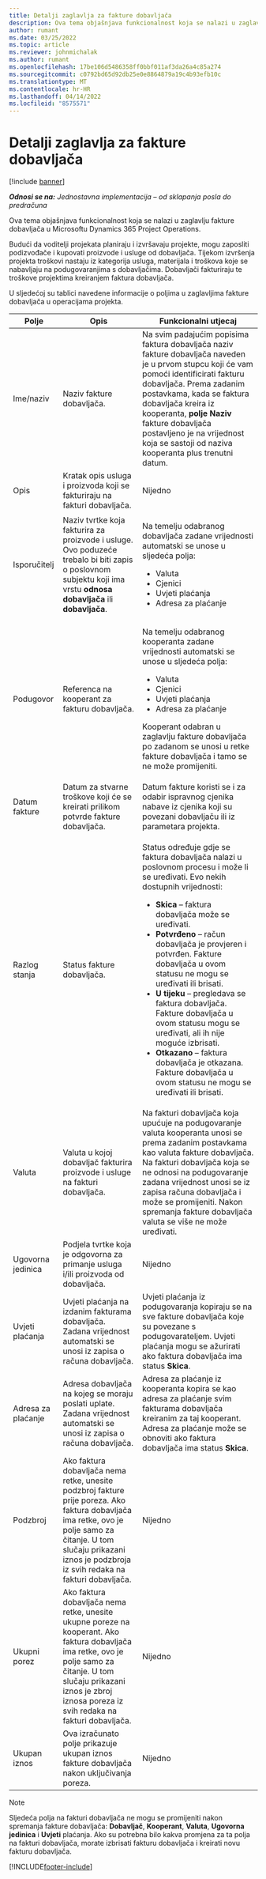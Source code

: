 ```yaml
---
title: Detalji zaglavlja za fakture dobavljača
description: Ova tema objašnjava funkcionalnost koja se nalazi u zaglavlju fakture dobavljača u Microsoftu Dynamics 365 Project Operations.
author: rumant
ms.date: 03/25/2022
ms.topic: article
ms.reviewer: johnmichalak
ms.author: rumant
ms.openlocfilehash: 17be106d5486358ff0bbf011af3da26a4c85a274
ms.sourcegitcommit: c0792bd65d92db25e0e8864879a19c4b93efb10c
ms.translationtype: MT
ms.contentlocale: hr-HR
ms.lasthandoff: 04/14/2022
ms.locfileid: "8575571"
---
```

# <a name="header-details-for-vendor-invoices"></a>Detalji zaglavlja za fakture dobavljača

[!include [banner](../../includes/dataverse-preview.md)]

_**Odnosi se na:** Jednostavna implementacija – od sklapanja posla do predračuna_

Ova tema objašnjava funkcionalnost koja se nalazi u zaglavlju fakture dobavljača u Microsoftu Dynamics 365 Project Operations.

Budući da voditelji projekata planiraju i izvršavaju projekte, mogu zaposliti podizvođače i kupovati proizvode i usluge od dobavljača. Tijekom izvršenja projekta troškovi nastaju iz kategorija usluga, materijala i troškova koje se nabavljaju na podugovaranjima s dobavljačima. Dobavljači fakturiraju te troškove projektima kreiranjem faktura dobavljača.

U sljedećoj su tablici navedene informacije o poljima u zaglavljima fakture dobavljača u operacijama projekta.

| Polje | Opis | Funkcionalni utjecaj |
| --- | --- | --- |
| Ime/naziv | Naziv fakture dobavljača. | Na svim padajućim popisima faktura dobavljača naziv fakture dobavljača naveden je u prvom stupcu koji će vam pomoći identificirati fakturu dobavljača. Prema zadanim postavkama, kada se faktura dobavljača kreira iz kooperanta, **polje Naziv** fakture dobavljača postavljeno je na vrijednost koja se sastoji od naziva kooperanta plus trenutni datum. |
| Opis | Kratak opis usluga i proizvoda koji se fakturiraju na fakturi dobavljača. | Nijedno |
| Isporučitelj | Naziv tvrtke koja fakturira za proizvode i usluge. Ovo poduzeće trebalo bi biti zapis o poslovnom subjektu koji ima vrstu **odnosa dobavljača** ili **dobavljača**. | <p>Na temelju odabranog dobavljača zadane vrijednosti automatski se unose u sljedeća polja:</p><ul><li>Valuta</li><li>Cjenici</li><li>Uvjeti plaćanja</li><li>Adresa za plaćanje</li></ul> |
| Podugovor | Referenca na kooperant za fakturu dobavljača. | <p>Na temelju odabranog kooperanta zadane vrijednosti automatski se unose u sljedeća polja:</p><ul><li>Valuta</li><li>Cjenici</li><li>Uvjeti plaćanja</li><li>Adresa za plaćanje</li></ul><p>Kooperant odabran u zaglavlju fakture dobavljača po zadanom se unosi u retke fakture dobavljača i tamo se ne može promijeniti.</p> |
| Datum fakture | Datum za stvarne troškove koji će se kreirati prilikom potvrde fakture dobavljača. | Datum fakture koristi se i za odabir ispravnog cjenika nabave iz cjenika koji su povezani dobavljaču ili iz parametara projekta. |
| Razlog stanja | Status fakture dobavljača. | <p>Status određuje gdje se faktura dobavljača nalazi u poslovnom procesu i može li se uređivati. Evo nekih dostupnih vrijednosti:</p><ul><li>**Skica** – faktura dobavljača može se uređivati.</li><li>**Potvrđeno** – račun dobavljača je provjeren i potvrđen. Fakture dobavljača u ovom statusu ne mogu se uređivati ili brisati.</li><li>**U tijeku** – pregledava se faktura dobavljača. Fakture dobavljača u ovom statusu mogu se uređivati, ali ih nije moguće izbrisati.</li><li>**Otkazano** – faktura dobavljača je otkazana. Fakture dobavljača u ovom statusu ne mogu se uređivati ili brisati.</li></ul> |
| Valuta | Valuta u kojoj dobavljač fakturira proizvode i usluge na fakturi dobavljača. | Na fakturi dobavljača koja upućuje na podugovaranje valuta kooperanta unosi se prema zadanim postavkama kao valuta fakture dobavljača. Na fakturi dobavljača koja se ne odnosi na podugovaranje zadana vrijednost unosi se iz zapisa računa dobavljača i može se promijeniti. Nakon spremanja fakture dobavljača valuta se više ne može uređivati. |
| Ugovorna jedinica | Podjela tvrtke koja je odgovorna za primanje usluga i/ili proizvoda od dobavljača. | Nijedno |
| Uvjeti plaćanja | Uvjeti plaćanja na izdanim fakturama dobavljača. Zadana vrijednost automatski se unosi iz zapisa o računa dobavljača. | Uvjeti plaćanja iz podugovaranja kopiraju se na sve fakture dobavljača koje su povezane s podugovarateljem. Uvjeti plaćanja mogu se ažurirati ako faktura dobavljača ima status **Skica**. |
| Adresa za plaćanje | Adresa dobavljača na kojeg se moraju poslati uplate. Zadana vrijednost automatski se unosi iz zapisa o računa dobavljača. | Adresa za plaćanje iz kooperanta kopira se kao adresa za plaćanje svim fakturama dobavljača kreiranim za taj kooperant. Adresa za plaćanje može se obnoviti ako faktura dobavljača ima status **Skica**. |
| Podzbroj | Ako faktura dobavljača nema retke, unesite podzbroj fakture prije poreza. Ako faktura dobavljača ima retke, ovo je polje samo za čitanje. U tom slučaju prikazani iznos je podzbroja iz svih redaka na fakturi dobavljača. | Nijedno |
| Ukupni porez | Ako faktura dobavljača nema retke, unesite ukupne poreze na kooperant. Ako faktura dobavljača ima retke, ovo je polje samo za čitanje. U tom slučaju prikazani iznos je zbroj iznosa poreza iz svih redaka na fakturi dobavljača. | Nijedno |
| Ukupan iznos | Ova izračunato polje prikazuje ukupan iznos fakture dobavljača nakon uključivanja poreza. | Nijedno |

> [!NOTE]
> Sljedeća polja na fakturi dobavljača ne mogu se promijeniti nakon spremanja fakture dobavljača: **Dobavljač**, **Kooperant**, **Valuta**, **Ugovorna jedinica** i **Uvjeti** plaćanja. Ako su potrebna bilo kakva promjena za ta polja na fakturi dobavljača, morate izbrisati fakturu dobavljača i kreirati novu fakturu dobavljača.

[!INCLUDE[footer-include](../../includes/footer-banner.md)]
